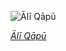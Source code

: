 
![Ālī Qāpū](https://upload.wikimedia.org/wikipedia/commons/thumb/c/c9/%C4%80l%C4%AB_Q%C4%81p%C5%AB_in_golden_time.jpg/600px-%C4%80l%C4%AB_Q%C4%81p%C5%AB_in_golden_time.jpg)

*[Ālī Qāpū](https://wikipedia.org/wiki/File:%C4%80l%C4%AB_Q%C4%81p%C5%AB_in_golden_time.jpg)*
